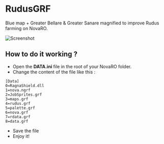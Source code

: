# RudusGRF
Blue map + Greater Bellare &amp; Greater Sanare magnified to improve Rudus farming on NovaRO.

![Screenshot](https://i.ibb.co/FHnfGrx/rudus.jpg) 

## How to do it working ?
- Open the **DATA.ini** file in the root of your NovaRO folder.
- Change the content of the file like this :
```
[Data]
0=RagnaShield.dll
1=nova.ngrf
2=JobSprites.grf
3=maps.grf
4=rudus.grf
5=palette.grf
6=nova.grf
7=rdata.grf
8=data.grf
```
- Save the file
- Enjoy it!
